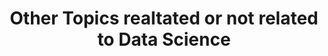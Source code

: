 ---
layout: archive
permalink: /other-topics/
title: "Other Topics realtated or not related to Data Science"
author_profile: true
header:
  image: "/images/ny.jpg"
---